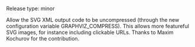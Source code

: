Release type: minor

Allow the SVG XML output code to be uncompressed (through the new
configuration variable GRAPHVIZ_COMPRESS). This allows more featureful
SVG images, for instance including clickable URLs. Thanks to Maxim
Kochurov for the contribution.


